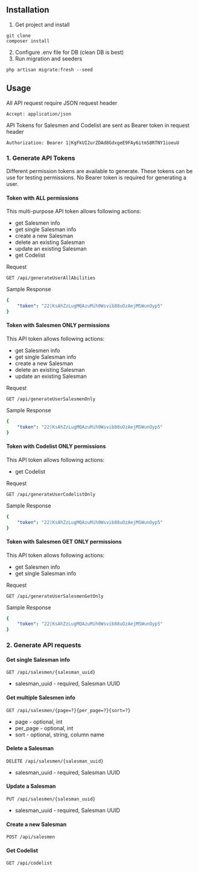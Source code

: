 
## Installation
1. Get project and install

```
git clone
composer install
```

2. Configure .env file for DB (clean DB is best)
3. Run migration and seeders

```
php artisan migrate:fresh --seed
```

## Usage
All API request require JSON request header
```http request
Accept: application/json
```

API Tokens for Salesmen and Codelist are sent as Bearer token in request header

```http request
Authorization: Bearer 1|KgFkUI2urZDAd8GdxgeE9FAy6itmS8RTNY1ioeuU
```
### 1. Generate API Tokens

Different permission tokens are available to generate. These tokens can be use for testing permissions. No Bearer token is required for generating a user.

#### Token with ALL permissions
This multi-purpose API token allows following actions:

- get Salesmen info
- get single Salesman info
- create a new Salesman
- delete an existing Salesman
- update an existing Salesman
- get Codelist

Request
```http request
GET /api/generateUserAllAbilities
```
Sample Response
```yaml
{
    "token": "22|KsAhZzLugMQAzuMih0Wsvib88uOzAejMSWunOyp5"
}
```
#### Token with Salesmen ONLY permissions
This API token allows following actions:

- get Salesmen info
- get single Salesman info
- create a new Salesman
- delete an existing Salesman
- update an existing Salesman
  
Request
```http request
GET /api/generateUserSalesmenOnly
```
Sample Response
```yaml
{
    "token": "22|KsAhZzLugMQAzuMih0Wsvib88uOzAejMSWunOyp5"
}
```

#### Token with Codelist ONLY permissions
This API token allows following actions:

- get Codelist

Request
```http request
GET /api/generateUserCodelistOnly
```
Sample Response
```yaml
{
    "token": "22|KsAhZzLugMQAzuMih0Wsvib88uOzAejMSWunOyp5"
}
```

#### Token with Salesmen GET ONLY permissions
This API token allows following actions:

- get Salesmen info
- get single Salesman info

Request
```http request
GET /api/generateUserSalesmenGetOnly
```
Sample Response
```yaml
{
    "token": "22|KsAhZzLugMQAzuMih0Wsvib88uOzAejMSWunOyp5"
}
```

### 2. Generate API requests

#### Get single Salesman info
```http request
GET /api/salesmen/{salesman_uuid}
```
- salesman_uuid - required, Salesman UUID
#### Get multiple Salesmen info
```http request
GET /api/salesmen/{page=?}{per_page=?}{sort=?}
```
- page - optional, int
- per_page - optional, int
- sort - optional, string, column name
#### Delete a Salesman
```http request
DELETE /api/salesmen/{salesman_uuid}
```
- salesman_uuid - required, Salesman UUID
#### Update a Salesman
```http request
PUT /api/salesmen/{salesman_uuid}
```
- salesman_uuid - required, Salesman UUID
#### Create a new Salesman
```http request
POST /api/salesmen
```
#### Get Codelist
```http request
GET /api/codelist
```
